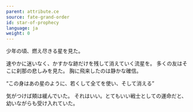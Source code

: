 ```yaml
---
parent: attribute.ce
source: fate-grand-order
id: star-of-prophecy
language: ja
weight: 0
---
```


少年の頃、燃え尽きる星を見た。

速やかに迷いなく、かすかな跡だけを残して消えていく流星を。
多くの友はそこに刹那の悲しみを見た。
胸に飛来したのは静かな確信。

“この身はあの星のように、若くして全てを使い、そして消える”

気がつけば頬は緩んでいた。
それはいい。とてもいい戦士としての運命だと、幼いながらも受け入れていた。
